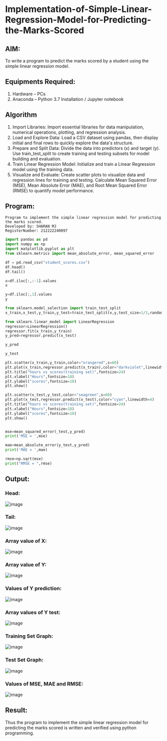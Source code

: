 # Implementation-of-Simple-Linear-Regression-Model-for-Predicting-the-Marks-Scored

## AIM:
To write a program to predict the marks scored by a student using the simple linear regression model.

## Equipments Required:
1. Hardware – PCs
2. Anaconda – Python 3.7 Installation / Jupyter notebook

## Algorithm
1. Import Libraries: Import essential libraries for data manipulation, numerical operations, plotting, and regression analysis.
2. Load and Explore Data: Load a CSV dataset using pandas, then display initial and final rows to quickly explore the data's structure.
3. Prepare and Split Data: Divide the data into predictors (x) and target (y). Use train_test_split to create training and testing subsets for model building and evaluation.
4. Train Linear Regression Model: Initialize and train a Linear Regression model using the training data.
5. Visualize and Evaluate: Create scatter plots to visualize data and regression lines for training and testing. Calculate Mean Squared Error (MSE), Mean Absolute Error (MAE), and Root Mean Squared Error (RMSE) to quantify model performance.
## Program:
```
Program to implement the simple linear regression model for predicting the marks scored.
Developed by: SHARAN MJ
RegisterNumber: 212222240097
```
``` python
import pandas as pd
import numpy as np
import matplotlib.pyplot as plt
from sklearn.metrics import mean_absolute_error, mean_squared_error

df = pd.read_csv("student_scores.csv") 
df.head()
df.tail()

x=df.iloc[:,:-1].values
x

y=df.iloc[:,1].values
y

from sklearn.model_selection import train_test_split
x_train,x_test,y_train,y_test=train_test_split(x,y,test_size=1/3,random_state=0)

from sklearn.linear_model import LinearRegression
regressor=LinearRegression()
regressor.fit(x_train,y_train)
y_pred=regressor.predict(x_test)

y_pred

y_test

plt.scatter(x_train,y_train,color="orangered",s=60)
plt.plot(x_train,regressor.predict(x_train),color="darkviolet",linewidth=4)
plt.title("hours vs scores(training set)",fontsize=24)
plt.xlabel("Hours",fontsize=18)
plt.ylabel("scores",fontsize=18)
plt.show()

plt.scatter(x_test,y_test,color="seagreen",s=60)
plt.plot(x_test,regressor.predict(x_test),color="cyan",linewidth=4)
plt.title("hours vs scores(training set)",fontsize=24)
plt.xlabel("Hours",fontsize=18)
plt.ylabel("scores",fontsize=18)
plt.show()


mse=mean_squared_error(_test,y_pred)
print('MSE = ',mse)

mae=mean_absolute_error(y_test,y_pred)
print('MAE = ',mae)

rmse=np.sqrt(mse)
print("RMSE = ",rmse)
```

## Output:
### Head:
![image](https://github.com/MukeshVelmurugan/Implementation-of-Simple-Linear-Regression-Model-for-Predicting-the-Marks-Scored/assets/118707363/18f3af86-9ae2-4494-bb61-636b83a7bcd5)
### Tail:
![image](https://github.com/MukeshVelmurugan/Implementation-of-Simple-Linear-Regression-Model-for-Predicting-the-Marks-Scored/assets/118707363/0a120341-9b3f-4ee2-8740-1ea5cdc71610)
### Array value of X:
![image](https://github.com/MukeshVelmurugan/Implementation-of-Simple-Linear-Regression-Model-for-Predicting-the-Marks-Scored/assets/118707363/e296242a-26a5-4ba3-9736-86bc8fe4e85c)
### Array value of Y:
![image](https://github.com/MukeshVelmurugan/Implementation-of-Simple-Linear-Regression-Model-for-Predicting-the-Marks-Scored/assets/118707363/c25d4900-5e51-4bf7-8db7-1ec80106ab55)
### Values of Y prediction:
![image](https://github.com/MukeshVelmurugan/Implementation-of-Simple-Linear-Regression-Model-for-Predicting-the-Marks-Scored/assets/118707363/611f79c2-9b85-47f4-9a9f-6fbe4dc4e7ee)
### Array values of Y test:
![image](https://github.com/MukeshVelmurugan/Implementation-of-Simple-Linear-Regression-Model-for-Predicting-the-Marks-Scored/assets/118707363/df0a81e5-6894-4e45-9037-6dce6cb3a7d7)
### Training Set Graph:
![image](https://github.com/MukeshVelmurugan/Implementation-of-Simple-Linear-Regression-Model-for-Predicting-the-Marks-Scored/assets/118707363/42c59aa0-503e-4dc8-b41a-315bdd9680c1)
### Test Set Graph:
![image](https://github.com/MukeshVelmurugan/Implementation-of-Simple-Linear-Regression-Model-for-Predicting-the-Marks-Scored/assets/118707363/8e868618-b584-4339-a91e-3b07e48301ba)
### Values of MSE, MAE and RMSE:
![image](https://github.com/MukeshVelmurugan/Implementation-of-Simple-Linear-Regression-Model-for-Predicting-the-Marks-Scored/assets/118707363/08d3470e-d71f-43e9-971f-e4871b589271)


## Result:
Thus the program to implement the simple linear regression model for predicting the marks scored is written and verified using python programming.
